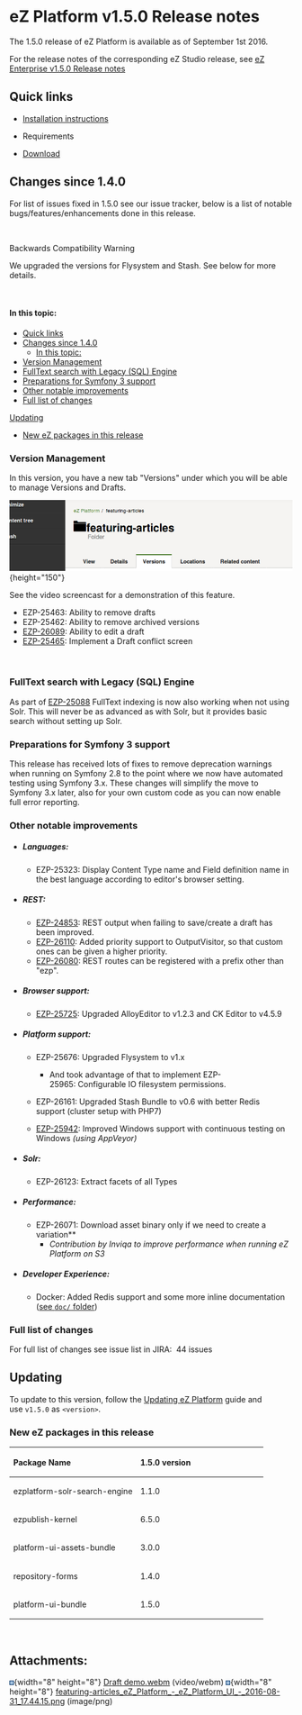 # eZ Platform v1.5.0 Release notes

The 1.5.0 release of eZ Platform is available as of September 1st 2016.

For the release notes of the corresponding eZ Studio release, see [eZ Enterprise v1.5.0 Release notes](eZ_Enterprise_v1.5.0_Release_notes)

## Quick links

-   [Installation instructions](https://doc.ez.no/display/DEVELOPER/Step+1%3A+Installation)

-   Requirements

-   [Download](http://share.ez.no/latest)

## Changes since 1.4.0

For list of issues fixed in 1.5.0 see our issue tracker, below is a list of notable bugs/features/enhancements done in this release.

 

Backwards Compatibility Warning

We upgraded the versions for Flysystem and Stash. See below for more details.

 

#### In this topic:

-   [Quick links](#eZPlatformv1.5.0Releasenotes-Quicklinks)
-   [Changes since 1.4.0](#eZPlatformv1.5.0Releasenotes-Changessince1.4.0)
    -   [In this topic:](#eZPlatformv1.5.0Releasenotes-Inthistopic:)
-   [Version Management](#eZPlatformv1.5.0Releasenotes-VersionManagement)
-   [FullText search with Legacy (SQL) Engine](#eZPlatformv1.5.0Releasenotes-FullTextsearchwithLegacy(SQL)Engine)
-   [Preparations for Symfony 3 support](#eZPlatformv1.5.0Releasenotes-PreparationsforSymfony3support)
-   [Other notable improvements](#eZPlatformv1.5.0Releasenotes-Othernotableimprovements)
-   [Full list of changes](#eZPlatformv1.5.0Releasenotes-Fulllistofchanges)

[Updating](#eZPlatformv1.5.0Releasenotes-Updating)
-   [New eZ packages in this release](#eZPlatformv1.5.0Releasenotes-NeweZpackagesinthisrelease)

### Version Management

In this version, you have a new tab "Versions" under which you will be able to manage Versions and Drafts.

![](attachments/32114891/32115355.png){height="150"}

See the video screencast for a demonstration of this feature.

-   EZP-25463: Ability to remove drafts
-   EZP-25462: Ability to remove archived versions
-   [EZP-26089](https://jira.ez.no/browse/EZP-26089): Ability to edit a draft
-   [EZP-25465](https://jira.ez.no/browse/EZP-25465): Implement a Draft conflict screen

 

### FullText search with Legacy (SQL) Engine

As part of [EZP-25088](https://jira.ez.no/browse/EZP-25088) FullText indexing is now also working when not using Solr. This will never be as advanced as with Solr, but it provides basic search without setting up Solr.

### Preparations for Symfony 3 support

This release has received lots of fixes to remove deprecation warnings when running on Symfony 2.8 to the point where we now have automated testing using Symfony 3.x. These changes will simplify the move to Symfony 3.x later, also for your own custom code as you can now enable full error reporting.

### Other notable improvements

-   ##### Languages:

    -   EZP-25323: Display Content Type name and Field definition name in the best language according to editor's browser setting.

-   ##### REST:

    -   [EZP-24853](https://jira.ez.no/browse/EZP-24853): REST output when failing to save/create a draft has been improved.
    -   [EZP-26110](https://jira.ez.no/browse/EZP-26110): Added priority support to OutputVisitor, so that custom ones can be given a higher priority.
    -   [EZP-26080](https://jira.ez.no/browse/EZP-26080): REST routes can be registered with a prefix other than "ezp".
-   ##### Browser support:

    -   [EZP-25725](https://jira.ez.no/browse/EZP-25725): Upgraded AlloyEditor to v1.2.3 and CK Editor to v4.5.9
-   ##### Platform support:

    -   EZP-25676: Upgraded Flysystem to v1.x

        -   And took advantage of that to implement EZP-25965: Configurable IO filesystem permissions.

    -   EZP-26161: Upgraded Stash Bundle to v0.6 with better Redis support (cluster setup with PHP7)

    -   [EZP-25942](https://jira.ez.no/browse/EZP-25942): Improved Windows support with continuous testing on Windows *(using AppVeyor)*

-   ##### Solr:

    -   EZP-26123: Extract facets of all Types
-   ##### Performance:

    -   EZP-26071: Download asset binary only if we need to create a variation**
        -   *Contribution by Inviqa to improve performance when running eZ Platform on S3*
-   ##### Developer Experience:

    -   Docker: Added Redis support and some more inline documentation ([see `doc/` folder](https://github.com/ezsystems/ezplatform/blob/ff191377fc68c53478c68da892f9eb79dce6347e/doc/docker-compose/redis.yml))

### Full list of changes

For full list of changes see issue list in JIRA:  44 issues

## Updating

To update to this version, follow the [Updating eZ Platform](Updating_eZ_Platform) guide and use `v1.5.0` as `<version>`.

### New eZ packages in this release

<table>
<colgroup>
<col width="50%" />
<col width="50%" />
</colgroup>
<thead>
<tr class="header">
<th align="left"><p>Package Name</p></th>
<th align="left"><p>1.5.0 version</p></th>
</tr>
</thead>
<tbody>
<tr class="odd">
<td align="left"><p>ezplatform-solr-search-engine</p></td>
<td align="left"><p>1.1.0</p></td>
</tr>
<tr class="even">
<td align="left"><p>ezpublish-kernel</p></td>
<td align="left"><p>6.5.0</p></td>
</tr>
<tr class="odd">
<td align="left"><p>platform-ui-assets-bundle</p></td>
<td align="left"><p>3.0.0</p></td>
</tr>
<tr class="even">
<td align="left"><p>repository-forms</p></td>
<td align="left"><p>1.4.0</p></td>
</tr>
<tr class="odd">
<td align="left"><p>platform-ui-bundle</p></td>
<td align="left"><p>1.5.0</p></td>
</tr>
</tbody>
</table>

 

## Attachments:

![](images/icons/bullet_blue.gif){width="8" height="8"} [Draft demo.webm](attachments/32114891/32115229.webm) (video/webm)
![](images/icons/bullet_blue.gif){width="8" height="8"} [featuring-articles\_eZ\_Platform\_-\_eZ\_Platform\_UI\_-\_2016-08-31\_17.44.15.png](attachments/32114891/32115355.png) (image/png)

